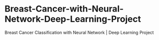 # Breast-Cancer-with-Neural-Network-Deep-Learning-Project
Breast Cancer Classification with Neural Network | Deep Learning Project
